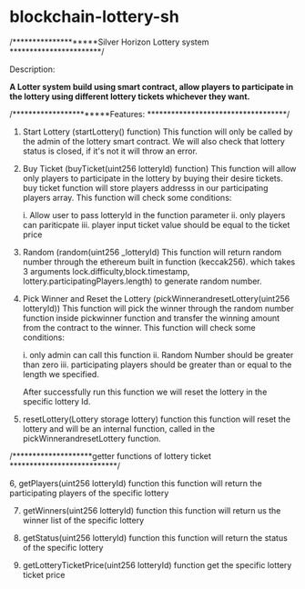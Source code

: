 # blockchain-lottery-sh
/********************Silver Horizon Lottery system ***********************/

Description:

**A Lotter system build using smart contract, allow players to participate in the lottery using different lottery tickets whichever they want.**

/***********************Features: ***********************************/

1. Start Lottery (startLottery() function)
    This function will only be called by the admin of the lottery smart contract. We will also check that lottery status is closed, if it's not it will throw an error.


2. Buy Ticket (buyTicket(uint256 lotteryId) function)
    This function will allow only players to participate in the lottery by buying their desire tickets. buy ticket function will store players addresss in our participating players array. This function will check some conditions:
    
    i. Allow user to pass lotteryId in the function parameter
    ii. only players can pariticpate
    iii. player input ticket value should be equal to the ticket price
   
   
3. Random (random(uint256 _lotteryId)
    This function will return random number through the ethereum built in function (keccak256). which takes 3 arguments lock.difficulty,block.timestamp, lottery.participatingPlayers.length) to generate random number.


4. Pick Winner and Reset the Lottery (pickWinnerandresetLottery(uint256 lotteryId)) 
    This function will pick the winner through the random number function inside pickwinner function and transfer the winning amount from the contract to the winner. This function will check some conditions:
    
    i. only admin can call this function
    ii. Random Number should be greater than zero
    iii. participating players should be greater than or equal to the length we specified.
    
    After successfully run this function we will reset the lottery in the specific lottery Id.
   
   
5. resetLottery(Lottery storage lottery) function
    this function will reset the lottery and will be an internal function, called in the pickWinnerandresetLottery function.
 
 
/********************getter functions of lottery ticket ***************************/


6, getPlayers(uint256 lotteryId) function
    this function will return the participating players of the  specific lottery
 
 
7. getWinners(uint256 lotteryId) function
    this function will return us the winner list of the specific lottery


8. getStatus(uint256 lotteryId) function
    this function will return the status of the specific lottery


9. getLotteryTicketPrice(uint256 lotteryId) function
    get the specific lottery ticket price
    
    
